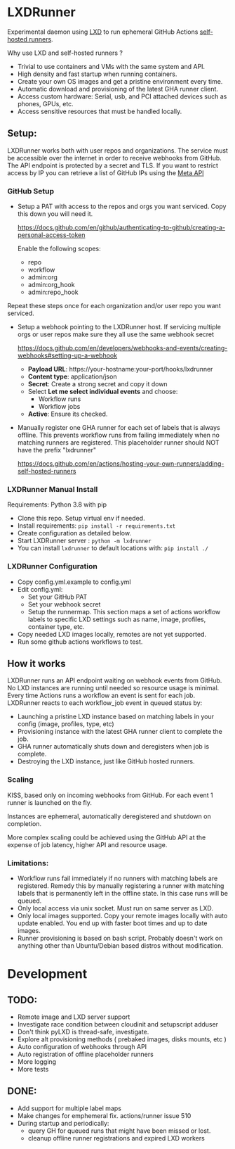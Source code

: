 # LXDRunner

Experimental daemon using [LXD](https://linuxcontainers.org/lxd/introduction/#LXD) to run ephemeral GitHub Actions [self-hosted runners](https://docs.github.com/en/actions/hosting-your-own-runners/about-self-hosted-runners).

Why use LXD and self-hosted runners ?

- Trivial to use containers and VMs with the same system and API.
- High density and fast startup when running containers.
- Create your own OS images and get a pristine environment every time.
- Automatic download and provisioning of the latest GHA runner client.
- Access custom hardware: Serial, usb, and PCI attached devices such as phones, GPUs, etc.
- Access sensitive resources that must be handled locally.

## Setup:

LXDRunner works both with user repos and organizations. The service must be accessible over the internet in order to receive webhooks from GitHub. The API endpoint is protected by a secret and TLS. If you want to restrict access by IP you can retrieve a list of GitHub IPs using the [Meta API](https://docs.github.com/en/authentication/keeping-your-account-and-data-secure/about-githubs-ip-addresses)


### GitHub Setup


- Setup a PAT with access to the repos and orgs you want serviced. Copy this down you will need it.

  https://docs.github.com/en/github/authenticating-to-github/creating-a-personal-access-token

  Enable the following scopes:
  - repo
  - workflow
  - admin:org
  - admin:org_hook
  - admin:repo_hook

Repeat these steps once for each organization and/or user repo you want serviced.

- Setup a webhook pointing to the LXDRunner host. If servicing multiple orgs or user repos make sure they all use the same webhook secret

  https://docs.github.com/en/developers/webhooks-and-events/creating-webhooks#setting-up-a-webhook

  - **Payload URL**: https://your-hostname:your-port/hooks/lxdrunner
  - **Content type**: application/json
  - **Secret**: Create a strong secret and copy it down
  - Select **Let me select individual events** and choose:
     - Workflow runs
     - Workflow jobs
  - **Active**: Ensure its checked.

- Manually register one GHA runner for each set of labels that is always offline. This prevents workflow runs from failing immediately when no matching runners are registered. This placeholder runner should NOT have the prefix "lxdrunner"
  
  https://docs.github.com/en/actions/hosting-your-own-runners/adding-self-hosted-runners

### LXDRunner Manual Install

Requirements: Python 3.8 with pip

- Clone this repo. Setup virtual env if needed.
- Install requirements: `pip install -r requirements.txt`
- Create configuration as detailed below.
- Start LXDRunner server : `python -m lxdrunner`
- You can install `lxdrunner` to default locations with: `pip install ./`

### LXDRunner Configuration

- Copy config.yml.example to config.yml
- Edit config.yml:
    - Set your GitHub PAT
    - Set your webhook secret
    - Setup the runnermap. This section maps a set of actions workflow labels to specific LXD settings
      such as name, image, profiles, container type, etc.
- Copy needed LXD images locally, remotes are not yet supported.
- Run some github actions workflows to test.

## How it works

LXDRunner runs an API endpoint waiting on webhook events from GitHub. No LXD instances are running until needed so resource usage is minimal. Every time Actions runs a workflow an event is sent for each job. LXDRunner reacts to each workflow_job event in queued status by:

- Launching a pristine LXD instance based on matching labels in your config (image, profiles, type, etc)
- Provisioning instance with the latest GHA runner client to complete the job.
- GHA runner automatically shuts down and deregisters when job is complete.
- Destroying the LXD instance, just like GitHub hosted runners.

### Scaling
KISS, based only on incoming webhooks from GitHub.  For each event 1 runner is launched on the fly.

Instances are ephemeral, automatically deregistered and shutdown on completion.

More complex scaling could be achieved using the GitHub API at the expense of job latency, higher API and resource usage.

### Limitations:

- Workflow runs fail immediately if no runners with matching labels are registered. Remedy this by manually registering a runner with matching labels that is permanently left in the offline state. In this case runs will be queued.
- Only local access via unix socket. Must run on same server as LXD.
- Only local images supported. Copy your remote images locally with auto update enabled. You end up with faster boot times and up to date images.
- Runner provisioning is based on bash script. Probably doesn't work on anything other than Ubuntu/Debian based distros without modification.

# Development

## TODO:

- Remote image and LXD server support
- Investigate race condition between cloudinit and setupscript adduser
- Don't think pyLXD is thread-safe, investigate.
- Explore alt provisioning methods ( prebaked images, disks mounts, etc )
- Auto configuration of webhooks through API
- Auto registration of offline placeholder runners
- More logging
- More tests

## DONE:
- Add support for multiple label maps
- Make changes for emphemeral fix. actions/runner issue 510
- During startup and periodically:
  - query GH for queued runs that might have been missed or lost.
  - cleanup offline runner registrations and expired LXD workers

